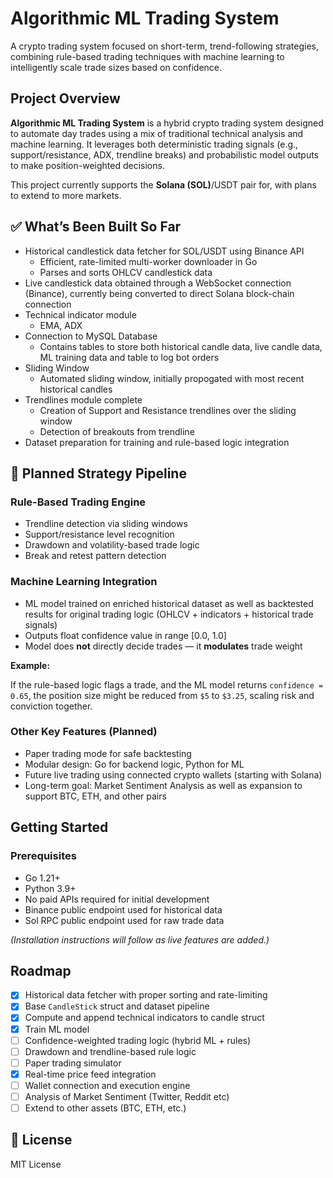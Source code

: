 # Algorithmic ML Trading System

A crypto trading system focused on short-term, trend-following strategies, combining rule-based trading techniques with machine learning to intelligently scale trade sizes based on confidence.

## Project Overview

**Algorithmic ML Trading System** is a hybrid crypto trading system designed to automate day trades using a mix of traditional technical analysis and machine learning. It leverages both deterministic trading signals (e.g., support/resistance, ADX, trendline breaks) and probabilistic model outputs to make position-weighted decisions.

This project currently supports the **Solana (SOL)**/USDT pair for, with plans to extend to more markets.

## ✅ What’s Been Built So Far

- Historical candlestick data fetcher for SOL/USDT using Binance API
  - Efficient, rate-limited multi-worker downloader in Go
  - Parses and sorts OHLCV candlestick data
- Live candlestick data obtained through a WebSocket connection (Binance), currently being converted to direct Solana block-chain connection
- Technical indicator module
  - EMA, ADX
- Connection to MySQL Database
  - Contains tables to store both historical candle data, live candle data, ML training data and table to log bot orders
- Sliding Window
  - Automated sliding window, initially propogated with most recent historical candles
- Trendlines module complete
  - Creation of Support and Resistance trendlines over the sliding window
  - Detection of breakouts from trendline
- Dataset preparation for training and rule-based logic integration

## 📐 Planned Strategy Pipeline

### Rule-Based Trading Engine

- Trendline detection via sliding windows
- Support/resistance level recognition
- Drawdown and volatility-based trade logic
- Break and retest pattern detection

### Machine Learning Integration

- ML model trained on enriched historical dataset as well as backtested results for original trading logic (OHLCV + indicators + historical trade signals)
- Outputs float confidence value in range [0.0, 1.0]
- Model does **not** directly decide trades — it **modulates** trade weight

**Example:**

If the rule-based logic flags a trade, and the ML model returns `confidence = 0.65`, the position size might be reduced from `$5` to `$3.25`, scaling risk and conviction together.

### Other Key Features (Planned)

- Paper trading mode for safe backtesting
- Modular design: Go for backend logic, Python for ML
- Future live trading using connected crypto wallets (starting with Solana)
- Long-term goal: Market Sentiment Analysis as well as expansion to support BTC, ETH, and other pairs

## Getting Started

### Prerequisites

- Go 1.21+
- Python 3.9+
- No paid APIs required for initial development
- Binance public endpoint used for historical data
- Sol RPC public endpoint used for raw trade data

_(Installation instructions will follow as live features are added.)_

## Roadmap

- [x] Historical data fetcher with proper sorting and rate-limiting
- [x] Base `CandleStick` struct and dataset pipeline
- [x] Compute and append technical indicators to candle struct
- [x] Train ML model
- [ ] Confidence-weighted trading logic (hybrid ML + rules)
- [ ] Drawdown and trendline-based rule logic
- [ ] Paper trading simulator
- [x] Real-time price feed integration
- [ ] Wallet connection and execution engine
- [ ] Analysis of Market Sentiment (Twitter, Reddit etc)
- [ ] Extend to other assets (BTC, ETH, etc.)

## 📄 License

MIT License

